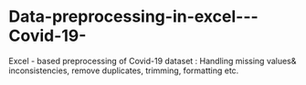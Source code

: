 # Data-preprocessing-in-excel---Covid-19-
Excel - based preprocessing of Covid-19 dataset : Handling missing values&amp; inconsistencies, remove duplicates, trimming, formatting etc.
